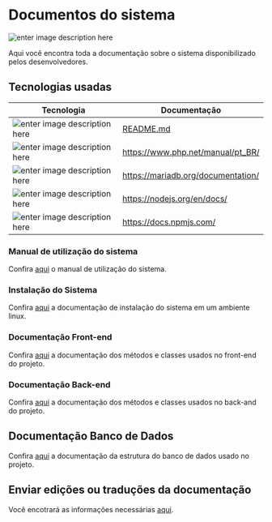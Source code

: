 # Documentos do sistema

![enter image description here](https://img.shields.io/badge/docs-100%25-brightgreen?style=for-the-badge&logo=appveyor)

Aqui você encontra toda a documentação sobre o sistema disponibilizado pelos desenvolvedores.

## Tecnologias usadas

Tecnologia | Documentação
-|-
![enter image description here](https://img.shields.io/badge/react-v16.13.1-green`?style=for-the-badge&logo=appveyor`) 	| [README.md](docs/react/README.md)
 ![enter image description here](https://img.shields.io/badge/php-v7.3.11-green`?style=for-the-badge&logo=appveyor`)  | https://www.php.net/manual/pt_BR/
  ![enter image description here](https://img.shields.io/badge/mariadb-v15.1-green`?style=for-the-badge&logo=appveyor`)  | https://mariadb.org/documentation/
 ![enter image description here](https://img.shields.io/badge/node-v12.16.1-green`?style=for-the-badge&logo=appveyor`)  | https://nodejs.org/en/docs/
 ![enter image description here](https://img.shields.io/badge/npm-v6.14.4-green`?style=for-the-badge&logo=appveyor`)  | https://docs.npmjs.com/

### Manual de utilização do sistema

Confira [aqui](system/README.md) o manual de utilização do sistema.

### Instalação do Sistema

Confira [aqui](installation/README.md) a documentação de instalação do sistema em um ambiente linux.

### Documentação Front-end

Confira [aqui](front/index.html) a documentação dos métodos e classes usados no front-end do projeto.

### Documentação Back-end

Confira [aqui](back/html/index.html) a documentação dos métodos e classes usados no back-and do projeto.

## Documentação Banco de Dados

Confira [aqui](dataBase/README.md) a documentação da estrutura do banco de dados usado no projeto.

## Enviar edições ou traduções da documentação

Você encotrará as informações necessárias [aqui](http://git.sesed.interno/itep/chamador#issues).